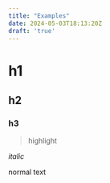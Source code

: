 ```yaml
---
title: "Examples"
date: 2024-05-03T18:13:20Z
draft: 'true'
---
```


# h1
## h2
### h3
> highlight  

*italic*

normal text

